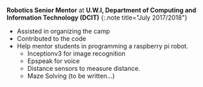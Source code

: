 **Robotics Senior Mentor** at **U.W.I, Department of Computing and Information Technology (DCIT)**
{:.note title="July 2017/2018"}

- Assisted in organizing the camp
- Contributed to the code
- Help mentor students in programming a raspberry pi robot.
    - Inceptionv3 for image recognition
    - Epspeak for voice
    - Distance sensors to measure distance.
    - Maze Solving (to be written...)